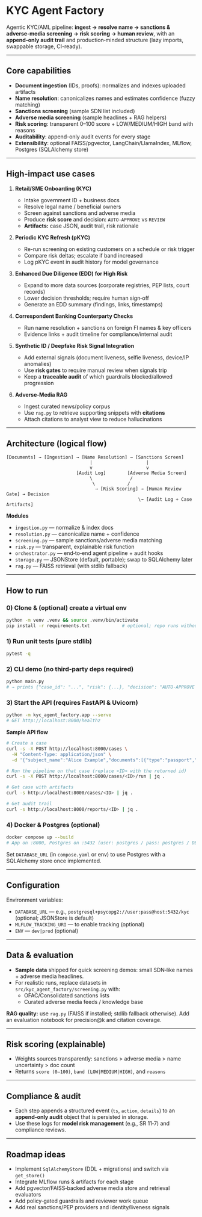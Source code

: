# KYC Agent Factory

Agentic KYC/AML pipeline: **ingest → resolve name → sanctions & adverse‑media screening → risk scoring → human review**, with an **append‑only audit trail** and production‑minded structure (lazy imports, swappable storage, CI-ready).

---

## Core capabilities
- **Document ingestion** (IDs, proofs): normalizes and indexes uploaded artifacts
- **Name resolution**: canonicalizes names and estimates confidence (fuzzy matching)
- **Sanctions screening** (sample SDN list included)
- **Adverse media screening** (sample headlines + RAG helpers)
- **Risk scoring**: transparent 0–100 score + LOW/MEDIUM/HIGH band with reasons
- **Auditability**: append-only audit events for every stage
- **Extensibility**: optional FAISS/pgvector, LangChain/LlamaIndex, MLflow, Postgres (SQLAlchemy store)

---

## High‑impact use cases

1) **Retail/SME Onboarding (KYC)**
   - Intake government ID + business docs
   - Resolve legal name / beneficial owners
   - Screen against sanctions and adverse media
   - Produce **risk score** and decision: `AUTO‑APPROVE` vs `REVIEW`
   - **Artifacts:** case JSON, audit trail, risk rationale

2) **Periodic KYC Refresh (pKYC)**
   - Re-run screening on existing customers on a schedule or risk trigger
   - Compare risk deltas; escalate if band increased
   - Log pKYC event in audit history for model governance

3) **Enhanced Due Diligence (EDD) for High Risk**
   - Expand to more data sources (corporate registries, PEP lists, court records)
   - Lower decision thresholds; require human sign‑off
   - Generate an EDD summary (findings, links, timestamps)

4) **Correspondent Banking Counterparty Checks**
   - Run name resolution + sanctions on foreign FI names & key officers
   - Evidence links + audit timeline for compliance/internal audit

5) **Synthetic ID / Deepfake Risk Signal Integration**
   - Add external signals (document liveness, selfie liveness, device/IP anomalies)
   - Use **risk gates** to require manual review when signals trip
   - Keep a **traceable audit** of which guardrails blocked/allowed progression

6) **Adverse‑Media RAG**
   - Ingest curated news/policy corpus
   - Use `rag.py` to retrieve supporting snippets with **citations**
   - Attach citations to analyst view to reduce hallucinations

---

## Architecture (logical flow)

```
[Documents] → [Ingestion] → [Name Resolution] → [Sanctions Screen]
                               |                    |
                               v                    v
                          [Audit Log]        [Adverse Media Screen]
                               \              /
                                \            /
                                 → [Risk Scoring] → [Human Review Gate] → Decision
                                                 \→ [Audit Log + Case Artifacts]
```

**Modules**
- `ingestion.py` — normalize & index docs
- `resolution.py` — canonicalize name + confidence
- `screening.py` — sample sanctions/adverse media matching
- `risk.py` — transparent, explainable risk function
- `orchestrator.py` — end‑to‑end agent pipeline + audit hooks
- `storage.py` — JSONStore (default, portable); swap to SQLAlchemy later
- `rag.py` — FAISS retrieval (with stdlib fallback)

---

## How to run

### 0) Clone & (optional) create a virtual env
```bash
python -m venv .venv && source .venv/bin/activate
pip install -r requirements.txt            # optional; repo runs without heavy deps
```

### 1) Run unit tests (pure stdlib)
```bash
pytest -q
```

### 2) CLI demo (no third‑party deps required)
```bash
python main.py
# → prints {"case_id": "...", "risk": {...}, "decision": "AUTO-APPROVE|REVIEW", ...}
```

### 3) Start the API (requires FastAPI & Uvicorn)
```bash
python -m kyc_agent_factory.app --serve
# GET http://localhost:8000/healthz
```

**Sample API flow**
```bash
# Create a case
curl -s -X POST http://localhost:8000/cases \
  -H "Content-Type: application/json" \
  -d '{"subject_name":"Alice Example","documents":[{"type":"passport","number":"X123"}]}'

# Run the pipeline on that case (replace <ID> with the returned id)
curl -s -X POST http://localhost:8000/cases/<ID>/run | jq .

# Get case with artifacts
curl -s http://localhost:8000/cases/<ID> | jq .

# Get audit trail
curl -s http://localhost:8000/reports/<ID> | jq .
```

### 4) Docker & Postgres (optional)
```bash
docker compose up --build
# App on :8000, Postgres on :5432 (user: postgres / pass: postgres / DB: kyc)
```

Set `DATABASE_URL` (in `compose.yaml` or env) to use Postgres with a SQLAlchemy store once implemented.

---

## Configuration

Environment variables:
- `DATABASE_URL` — e.g., `postgresql+psycopg2://user:pass@host:5432/kyc` (optional; JSONStore is default)
- `MLFLOW_TRACKING_URI` — to enable tracking (optional)
- `ENV` — `dev|prod` (optional)

---

## Data & evaluation

- **Sample data** shipped for quick screening demos: small SDN‑like names + adverse media headlines.
- For realistic runs, replace datasets in `src/kyc_agent_factory/screening.py` with:
  - OFAC/Consolidated sanctions lists
  - Curated adverse media feeds / knowledge base

**RAG quality:** use `rag.py` (FAISS if installed; stdlib fallback otherwise). Add an evaluation notebook for precision@k and citation coverage.

---

## Risk scoring (explainable)
- Weights sources transparently: sanctions > adverse media > name uncertainty > doc count
- Returns `score (0–100)`, `band (LOW|MEDIUM|HIGH)`, and `reasons`

---

## Compliance & audit
- Each step appends a structured event (`ts`, `action`, `details`) to an **append‑only audit** object that is persisted in storage.
- Use these logs for **model risk management** (e.g., SR 11‑7) and compliance reviews.

---

## Roadmap ideas
- Implement `SqlAlchemyStore` (DDL + migrations) and switch via `get_store()`
- Integrate MLflow runs & artifacts for each stage
- Add pgvector/FAISS‑backed adverse media store and retrieval evaluators
- Add policy‑gated guardrails and reviewer work queue
- Add real sanctions/PEP providers and identity/liveness signals
